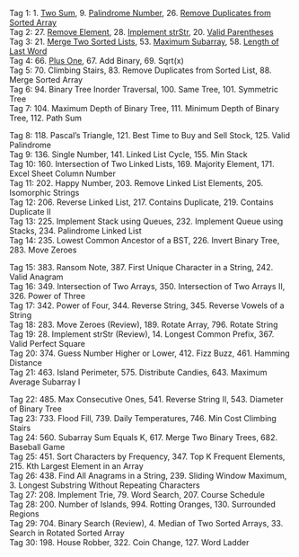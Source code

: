Tag 1:   1. [Two Sum](twosums.cpp), 9. [Palindrome Number](palindromenumber.cpp), 26. [Remove Duplicates from Sorted Array](removeduplicatesfromsortedarray)  
Tag 2:   27. [Remove Element](removeelement.cpp), 28. [Implement strStr](strStr.cpp), 20. [Valid Parentheses](validparentheses.cpp)  
Tag 3:   21. [Merge Two Sorted Lists](mergetwosortedlists.cpp), 53. [Maximum Subarray](maximumsubarray.cpp), 58. [Length of Last Word](lengthodlasword.cpp)  
Tag 4:   66. [Plus One](plusone.cpp), 67. Add Binary, 69. Sqrt(x)  
Tag 5:   70. Climbing Stairs, 83. Remove Duplicates from Sorted List, 88. Merge Sorted Array  
Tag 6:   94. Binary Tree Inorder Traversal, 100. Same Tree, 101. Symmetric Tree  
Tag 7:   104. Maximum Depth of Binary Tree, 111. Minimum Depth of Binary Tree, 112. Path Sum  
  
Tag 8:   118. Pascal’s Triangle, 121. Best Time to Buy and Sell Stock, 125. Valid Palindrome  
Tag 9:   136. Single Number, 141. Linked List Cycle, 155. Min Stack  
Tag 10:  160. Intersection of Two Linked Lists, 169. Majority Element, 171. Excel Sheet Column Number  
Tag 11:  202. Happy Number, 203. Remove Linked List Elements, 205. Isomorphic Strings  
Tag 12:  206. Reverse Linked List, 217. Contains Duplicate, 219. Contains Duplicate II  
Tag 13:  225. Implement Stack using Queues, 232. Implement Queue using Stacks, 234. Palindrome Linked List  
Tag 14:  235. Lowest Common Ancestor of a BST, 226. Invert Binary Tree, 283. Move Zeroes  
  
Tag 15:  383. Ransom Note, 387. First Unique Character in a String, 242. Valid Anagram  
Tag 16:  349. Intersection of Two Arrays, 350. Intersection of Two Arrays II, 326. Power of Three  
Tag 17:  342. Power of Four, 344. Reverse String, 345. Reverse Vowels of a String  
Tag 18:  283. Move Zeroes (Review), 189. Rotate Array, 796. Rotate String  
Tag 19:  28. Implement strStr (Review), 14. Longest Common Prefix, 367. Valid Perfect Square  
Tag 20:  374. Guess Number Higher or Lower, 412. Fizz Buzz, 461. Hamming Distance  
Tag 21:  463. Island Perimeter, 575. Distribute Candies, 643. Maximum Average Subarray I  
  
Tag 22:  485. Max Consecutive Ones, 541. Reverse String II, 543. Diameter of Binary Tree  
Tag 23:  733. Flood Fill, 739. Daily Temperatures, 746. Min Cost Climbing Stairs  
Tag 24:  560. Subarray Sum Equals K, 617. Merge Two Binary Trees, 682. Baseball Game  
Tag 25:  451. Sort Characters by Frequency, 347. Top K Frequent Elements, 215. Kth Largest Element in an Array  
Tag 26:  438. Find All Anagrams in a String, 239. Sliding Window Maximum, 3. Longest Substring Without Repeating Characters  
Tag 27:  208. Implement Trie, 79. Word Search, 207. Course Schedule  
Tag 28:  200. Number of Islands, 994. Rotting Oranges, 130. Surrounded Regions  
Tag 29:  704. Binary Search (Review), 4. Median of Two Sorted Arrays, 33. Search in Rotated Sorted Array  
Tag 30:  198. House Robber, 322. Coin Change, 127. Word Ladder  
